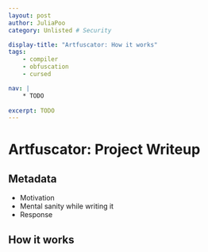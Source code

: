 ```yaml
---
layout: post
author: JuliaPoo
category: Unlisted # Security

display-title: "Artfuscator: How it works"
tags:
    - compiler
    - obfuscation
    - cursed

nav: |
    * TODO
    
excerpt: TODO
---
```


# Artfuscator: Project Writeup

## Metadata

- Motivation
- Mental sanity while writing it
- Response

## How it works

